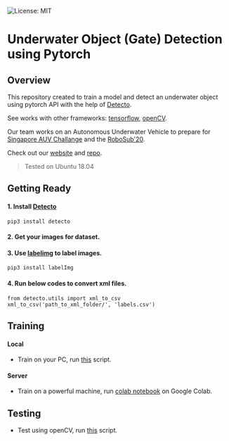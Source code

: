 ![License: MIT](https://img.shields.io/badge/License-MIT-blue.svg?style=flat-square)

# Underwater Object (Gate) Detection using Pytorch

## Overview

This repository created to train a model and detect an underwater object using pytorch API with the help of [Detecto](https://github.com/alankbi/detecto/).

See works with other frameworks: [tensorflow](https://github.com/enesdemirag/gate-detection/tree/tensorflow), [openCV](https://github.com/enesdemirag/gate-detection/tree/openCV). 

Our team works on an Autonomous Underwater Vehicle to prepare for [Singapore AUV Challange](https://sauvc.org/) and the [RoboSub'20](https://robonation.org/programs/robosub/).

Check out our [website](http://auv.itu.edu.tr/) and [repo](https://gitlab.com/itu-auv).

> Tested on Ubuntu 18.04

## Getting Ready

#### 1. Install [Detecto](https://detecto.readthedocs.io/en/latest/usage/quickstart.html#installation)

```
pip3 install detecto
```

#### 2. Get your images for dataset.

#### 3. Use [labelimg](https://github.com/tzutalin/labelImg) to label images.

```
pip3 install labelImg
```

#### 4. Run below codes to convert xml files.

```
from detecto.utils import xml_to_csv
xml_to_csv('path_to_xml_folder/', 'labels.csv')
```

## Training

#### Local

- Train on your PC, run [this](training.py) script.

#### Server

- Train on a powerful machine, run [colab notebook](training.ipynb) on Google Colab.

## Testing

- Test using openCV, run [this](testing.py) script.
